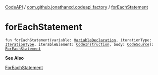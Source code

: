 [CodeAPI](../index.md) / [com.github.jonathanxd.codeapi.factory](index.md) / [forEachStatement](.)

# forEachStatement

`fun forEachStatement(variable: `[`VariableDeclaration`](../com.github.jonathanxd.codeapi.base/-variable-declaration/index.md)`, iterationType: `[`IterationType`](../com.github.jonathanxd.codeapi.base/-iteration-type/index.md)`, iterableElement: `[`CodeInstruction`](../com.github.jonathanxd.codeapi/-code-instruction.md)`, body: `[`CodeSource`](../com.github.jonathanxd.codeapi/-code-source/index.md)`): `[`ForEachStatement`](../com.github.jonathanxd.codeapi.base/-for-each-statement/index.md)

**See Also**

[ForEachStatement](../com.github.jonathanxd.codeapi.base/-for-each-statement/index.md)

